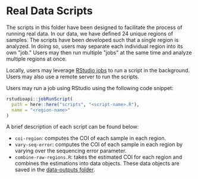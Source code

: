 # Real Data Scripts

The scripts in this folder have been designed to facilitate the process of
running real data. In our data, we have defined 24 unique regions of samples.
The scripts have been developed such that a single region is analyzed. In doing
so, users may separate each individual region into its own "job." Users may then
run multiple "jobs" at the same time and analyze multiple regions at once.

Locally, users may leverage [RStudio
jobs](https://www.rstudio.com/blog/rstudio-1-2-jobs/) to run a script in the
background. Users may also use a remote server to run the scripts.

Users may run a job using RStudio using the following code snippet:

```r
rstudioapi::jobRunScript(
  path = here::here("scripts", "<script-name>.R"),
  name = "<region-name>"
)
```

A brief description of each script can be found below:

- `coi-region`: computes the COI of each sample in each region.
- `vary-seq-error`: computes the COI of each sample in each region by varying
  over the sequencing error parameter.
- `combine-raw-regions.R`: takes the estimated COI for each region and combines
  the estimations into data objects. These data objects are saved in the
  [data-outputs
  folder](https://github.com/bailey-lab/coiaf-real-data/tree/main/data-outputs).
